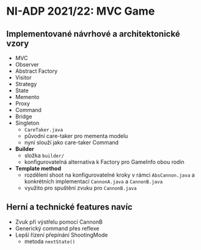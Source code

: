 # NI-ADP 2021/22: MVC Game

## Implementované návrhové a architektonické vzory

* MVC
* Observer
* Abstract Factory
* Visitor
* Strategy
* State
* Memento
* Proxy
* Command
* Bridge
* Singleton
    * `CareTaker.java`
    * původní care-taker pro mementa modelu
    * nyní slouží jako care-taker Command
* **Builder**
    * složka `builder/`
    * konfigurovatelná alternativa k Factory pro GameInfo obou rodin
* **Template method**
    * rozdělení shoot na konfigurovatelné kroky v rámci `AbsCannon.java` a konkrétních implementací `CannonA.java` a `CannonB.java`
    * využito pro spuštění zvuku pro `CannonB.java`

## Herní a technické features navíc

* Zvuk při výstřelu pomocí CannonB
* Generický command přes reflexe
* Lepší řízení přepínání ShootingMode
    * metoda `nextState()`
